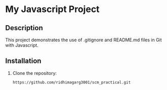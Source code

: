 # My Javascript Project

## Description
This project demonstrates the use of .gitignore and README.md files in Git with Javascript.

## Installation
1. Clone the repository:
   ```bash
   https://github.com/ridhimagarg3001/scm_practical.git
